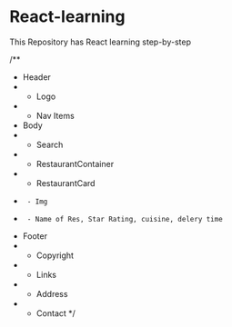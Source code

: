 # React-learning
This Repository has React learning step-by-step



/**
 * Header
 *  - Logo
 *  - Nav Items
 * Body
 *  - Search
 *  - RestaurantContainer
 *    - RestaurantCard
 *      - Img
 *      - Name of Res, Star Rating, cuisine, delery time
 * Footer
 *  - Copyright
 *  - Links
 *  - Address
 *  - Contact
 */